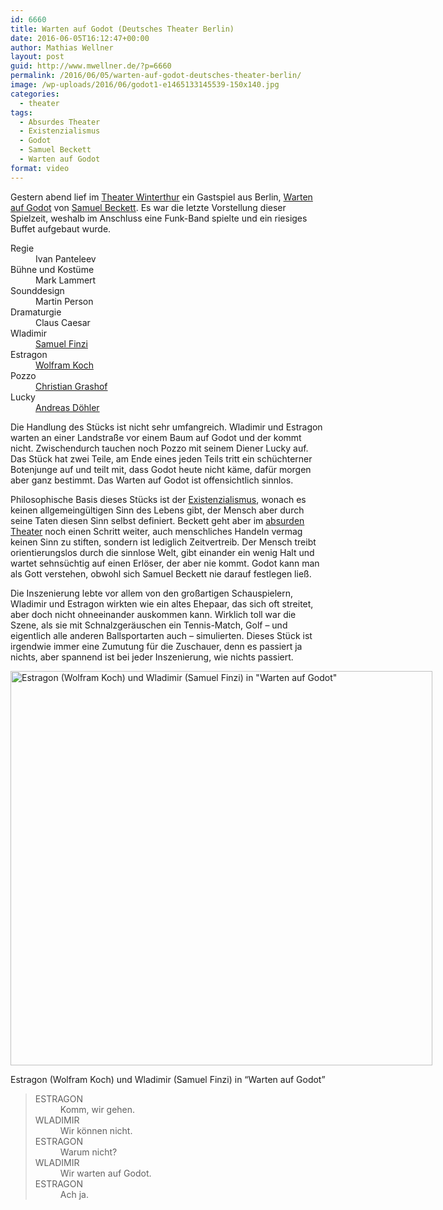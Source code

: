 ```yaml
---
id: 6660
title: Warten auf Godot (Deutsches Theater Berlin)
date: 2016-06-05T16:12:47+00:00
author: Mathias Wellner
layout: post
guid: http://www.mwellner.de/?p=6660
permalink: /2016/06/05/warten-auf-godot-deutsches-theater-berlin/
image: /wp-uploads/2016/06/godot1-e1465133145539-150x140.jpg
categories:
  - theater
tags:
  - Absurdes Theater
  - Existenzialismus
  - Godot
  - Samuel Beckett
  - Warten auf Godot
format: video
---
```

Gestern abend lief im <a href="http://theater.winterthur.ch" title="Theater Winterthur" target="_blank">Theater Winterthur</a> ein Gastspiel aus Berlin, <a href="https://www.deutschestheater.de/programm/a-z/warten_auf_godot" title="Warten auf Godot" target="_blank">Warten auf Godot</a> von <a href="https://de.wikipedia.org/wiki/Samuel_Beckett" title="Samuel Beckett" target="_blank">Samuel Beckett</a>. Es war die letzte Vorstellung dieser Spielzeit, weshalb im Anschluss eine Funk-Band spielte und ein riesiges Buffet aufgebaut wurde. 



<dl class="two-columns">
  <dt>
    Regie
  </dt>
  
  <dd>
    Ivan Panteleev
  </dd>
  
  <dt>
    Bühne und Kostüme
  </dt>
  
  <dd>
    Mark Lammert
  </dd>
  
  <dt>
    Sounddesign
  </dt>
  
  <dd>
    Martin Person
  </dd>
  
  <dt>
    Dramaturgie
  </dt>
  
  <dd>
    Claus Caesar
  </dd>
  
  <dt>
    Wladimir
  </dt>
  
  <dd>
    <a href="https://de.wikipedia.org/wiki/Samuel_Finzi" title="Samuel Finzi" target="_blank">Samuel Finzi</a>
  </dd>
  
  <dt>
    Estragon
  </dt>
  
  <dd>
    <a href="https://de.wikipedia.org/wiki/Wolfram_Koch_%28Schauspieler%29" title="Wolfram Koch" target="_blank">Wolfram Koch</a>
  </dd>
  
  <dt>
    Pozzo
  </dt>
  
  <dd>
    <a href="https://de.wikipedia.org/wiki/Christian_Grashof" title="Christian Grashof" target="_blank">Christian Grashof</a>
  </dd>
  
  <dt>
    Lucky
  </dt>
  
  <dd>
    <a href="https://de.wikipedia.org/wiki/Andreas_D%C3%B6hler" title="Andreas Döhler" target="_blank">Andreas Döhler</a>
  </dd>
</dl>

Die Handlung des Stücks ist nicht sehr umfangreich. Wladimir und Estragon warten an einer Landstraße vor einem Baum auf Godot und der kommt nicht. Zwischendurch tauchen noch Pozzo mit seinem Diener Lucky auf. Das Stück hat zwei Teile, am Ende eines jeden Teils tritt ein schüchterner Botenjunge auf und teilt mit, dass Godot heute nicht käme, dafür morgen aber ganz bestimmt. Das Warten auf Godot ist offensichtlich sinnlos. 

Philosophische Basis dieses Stücks ist der <a href="https://de.wikipedia.org/wiki/Existentialismus" title="Existenzialismus" target="_blank">Existenzialismus</a>, wonach es keinen allgemeingültigen Sinn des Lebens gibt, der Mensch aber durch seine Taten diesen Sinn selbst definiert. Beckett geht aber im <a href="https://de.wikipedia.org/wiki/Absurdes_Theater" title="Absurdes Theater" target="_blank">absurden Theater</a> noch einen Schritt weiter, auch menschliches Handeln vermag keinen Sinn zu stiften, sondern ist lediglich Zeitvertreib. Der Mensch treibt orientierungslos durch die sinnlose Welt, gibt einander ein wenig Halt und wartet sehnsüchtig auf einen Erlöser, der aber nie kommt. Godot kann man als Gott verstehen, obwohl sich Samuel Beckett nie darauf festlegen ließ. 

Die Inszenierung lebte vor allem von den großartigen Schauspielern, Wladimir und Estragon wirkten wie ein altes Ehepaar, das sich oft streitet, aber doch nicht ohneeinander auskommen kann. Wirklich toll war die Szene, als sie mit Schnalzgeräuschen ein Tennis-Match, Golf &ndash; und eigentlich alle anderen Ballsportarten auch &ndash; simulierten. Dieses Stück ist irgendwie immer eine Zumutung für die Zuschauer, denn es passiert ja nichts, aber spannend ist bei jeder Inszenierung, wie nichts passiert. 

<div id="attachment_6663" style="width: 685px" class="wp-caption aligncenter">
  <img src="http://www.mwellner.de/wp-uploads/2016/06/godot1-e1465133145539.jpg" alt="Estragon (Wolfram Koch) und Wladimir (Samuel Finzi) in &quot;Warten auf Godot&quot;" width="675" height="631" class="size-full wp-image-6663" srcset="http://www.mwellner.de/wp-uploads/2016/06/godot1-e1465133145539.jpg 675w, http://www.mwellner.de/wp-uploads/2016/06/godot1-e1465133145539-350x327.jpg 350w, http://www.mwellner.de/wp-uploads/2016/06/godot1-e1465133145539-160x150.jpg 160w, http://www.mwellner.de/wp-uploads/2016/06/godot1-e1465133145539-150x140.jpg 150w" sizes="(max-width: 675px) 100vw, 675px" />
  
  <p class="wp-caption-text">
    Estragon (Wolfram Koch) und Wladimir (Samuel Finzi) in &#8220;Warten auf Godot&#8221;
  </p>
</div>

> <dl class="two-columns">
>   <dt>
>     ESTRAGON
>   </dt>
>   
>   <dd>
>     Komm, wir gehen.
>   </dd>
>   
>   <dt>
>     WLADIMIR
>   </dt>
>   
>   <dd>
>     Wir können nicht.
>   </dd>
>   
>   <dt>
>     ESTRAGON
>   </dt>
>   
>   <dd>
>     Warum nicht?
>   </dd>
>   
>   <dt>
>     WLADIMIR
>   </dt>
>   
>   <dd>
>     Wir warten auf Godot.
>   </dd>
>   
>   <dt>
>     ESTRAGON
>   </dt>
>   
>   <dd>
>     Ach ja.
>   </dd>
> </dl>